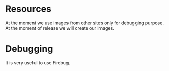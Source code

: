 # Resources #

At the moment we use images from other sites only for debugging purpose.
At the moment of release we will create our images.


# Debugging #

It is very useful to use Firebug.